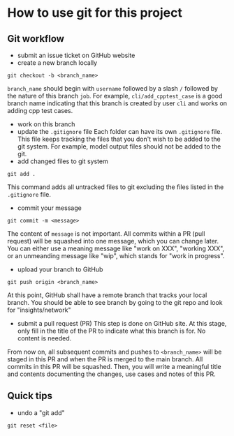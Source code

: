 # How to use git for this project

## Git workflow
- submit an issue ticket on GitHub website
- create a new branch locally
```
git checkout -b <branch_name>
```
`branch_name` should begin with `username` followed by a slash `/` followed by the
nature of this branch `job`. For example, `cli/add_cpptest_case` is a good branch name
indicating that this branch is created by user `cli` and works on adding cpp test cases.
- work on this branch
- update the `.gitignore` file
Each folder can have its own `.gitignore` file. This file keeps tracking the files that
you don't wish to be added to the git system. For example, model output files should not
be added to the git.
- add changed files to git system
```
git add .
```
This command adds all untracked files to git excluding the files listed in the
`.gitignore` file.
- commit your message
```
git commit -m <message>
```
The content of `message` is not important. All commits within a PR (pull request) will
be squashed into one message, which you can change later. You can either use a meaning
message like "work on XXX", "working XXX", or an unmeanding message like "wip", which
stands for "work in progress".
- upload your branch to GitHub
```
git push origin <branch_name>
```
At this point, GitHub shall have a remote branch that tracks your local branch. You
should be able to see branch by going to the git repo and look for "insights/network"
- submit a pull request (PR)
This step is done on GitHub site. At this stage, only fill in the title of the PR to
indicate what this branch is for. No content is needed.

From now on, all subsequent commits and pushes to `<branch_name>` will be staged in this
PR and when the PR is merged to the main branch. All commits in this PR will be
squashed. Then, you will write a meaningful title and contents documenting the changes,
use cases and notes of this PR.

## Quick tips
- undo a "git add"
```
git reset <file>
```
